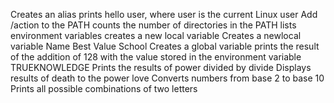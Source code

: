 Creates an alias
prints hello user, where user is the current Linux user
Add /action to the PATH
 counts the number of directories in the PATH
lists environment variables
creates a new local variable 
Creates a newlocal variable Name Best Value School
Creates a global variable
prints the result of the addition of 128 with the value stored in the environment variable TRUEKNOWLEDGE
Prints the results of power divided by divide
Displays results of death to the power love
Converts numbers from base 2 to base 10
Prints all possible combinations of two letters 

